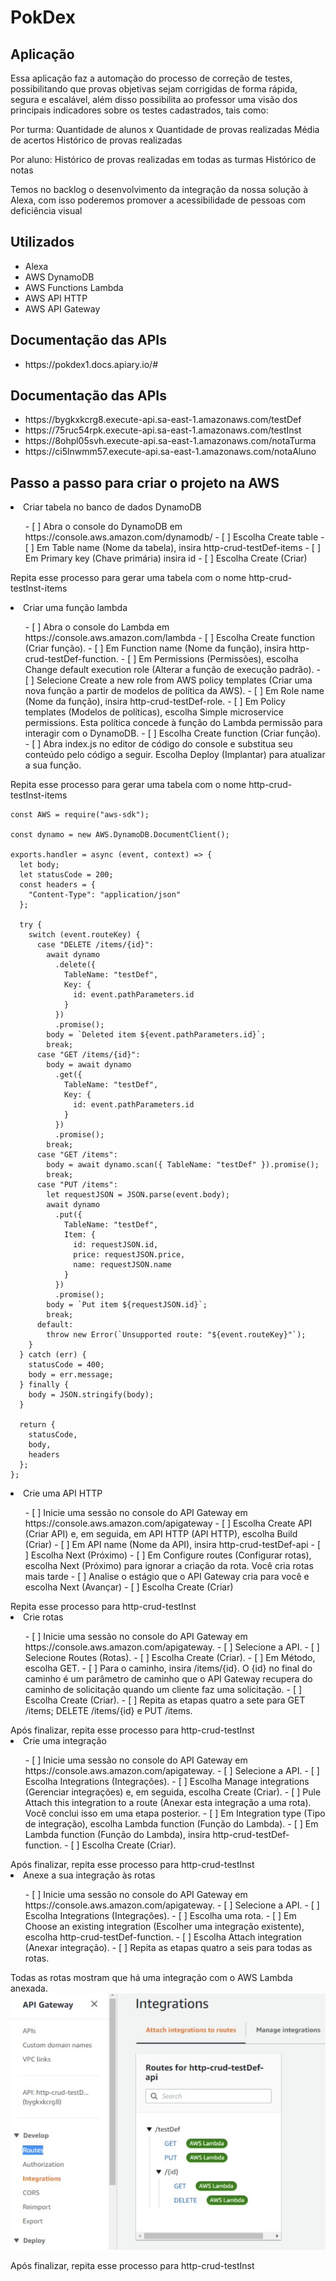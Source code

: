 <h1> PokDex</h1>

<h2>Aplicação</h2>

Essa aplicação faz a automação do processo de correção de testes, possibilitando que provas objetivas sejam corrigidas de forma rápida, segura e escalável, além disso possibilita ao professor uma visão dos principais indicadores sobre os testes cadastrados, tais como:

Por turma:
Quantidade de alunos x Quantidade de provas realizadas
Média de acertos
Histórico de provas realizadas

Por aluno:
Histórico de provas realizadas em todas as turmas
Histórico de notas

Temos no backlog o desenvolvimento da integração da nossa solução à Alexa, com isso poderemos promover a acessibilidade de pessoas com deficiência visual

<h2>Utilizados</h2>
<ul>
<li>Alexa</li>
<li>AWS DynamoDB</li>
<li>AWS Functions Lambda</li>
<li>AWS API HTTP</li>
<li>AWS API Gateway</li>
</ul>

<h2>Documentação das APIs</h2>
<ul>
<li>https://pokdex1.docs.apiary.io/#</li>
</ul>

<h2>Documentação das APIs</h2>
<ul>
<li>https://bygkxkcrg8.execute-api.sa-east-1.amazonaws.com/testDef</li>
<li>https://75ruc54rpk.execute-api.sa-east-1.amazonaws.com/testInst</li>
<li>https://8ohpl05svh.execute-api.sa-east-1.amazonaws.com/notaTurma</li>
<li>https://ci5lnwmm57.execute-api.sa-east-1.amazonaws.com/notaAluno</li>
</ul>

<h2>Passo a passo para criar o projeto na AWS</h2>

<li>Criar tabela no banco de dados DynamoDB</li>
<ul>
- [ ] Abra o console do DynamoDB em https://console.aws.amazon.com/dynamodb/
- [ ] Escolha Create table
- [ ] Em Table name (Nome da tabela), insira http-crud-testDef-items
- [ ] Em Primary key (Chave primária) insira id
- [ ] Escolha Create (Criar)
</ul>

Repita esse processo para gerar uma tabela com o nome http-crud-testInst-items

<li>Criar uma função lambda</li>
<ul>
- [ ] Abra o console do Lambda em https://console.aws.amazon.com/lambda
- [ ] Escolha Create function (Criar função).
- [ ] Em Function name (Nome da função), insira http-crud-testDef-function.
- [ ] Em Permissions (Permissões), escolha Change default execution role (Alterar a função de execução padrão).
- [ ] Selecione Create a new role from AWS policy templates (Criar uma nova função a partir de modelos de política da AWS).
- [ ] Em Role name (Nome da função), insira http-crud-testDef-role.
- [ ] Em Policy templates (Modelos de políticas), escolha Simple microservice permissions. Esta política concede à função do Lambda permissão para interagir com o DynamoDB.
- [ ] Escolha Create function (Criar função).
- [ ] Abra index.js no editor de código do console e substitua seu conteúdo pelo código a seguir. Escolha Deploy (Implantar) para atualizar a sua função.
</ul>
Repita esse processo para gerar uma tabela com o nome http-crud-testInst-items

```
const AWS = require("aws-sdk");

const dynamo = new AWS.DynamoDB.DocumentClient();

exports.handler = async (event, context) => {
  let body;
  let statusCode = 200;
  const headers = {
    "Content-Type": "application/json"
  };

  try {
    switch (event.routeKey) {
      case "DELETE /items/{id}":
        await dynamo
          .delete({
            TableName: "testDef",
            Key: {
              id: event.pathParameters.id
            }
          })
          .promise();
        body = `Deleted item ${event.pathParameters.id}`;
        break;
      case "GET /items/{id}":
        body = await dynamo
          .get({
            TableName: "testDef",
            Key: {
              id: event.pathParameters.id
            }
          })
          .promise();
        break;
      case "GET /items":
        body = await dynamo.scan({ TableName: "testDef" }).promise();
        break;
      case "PUT /items":
        let requestJSON = JSON.parse(event.body);
        await dynamo
          .put({
            TableName: "testDef",
            Item: {
              id: requestJSON.id,
              price: requestJSON.price,
              name: requestJSON.name
            }
          })
          .promise();
        body = `Put item ${requestJSON.id}`;
        break;
      default:
        throw new Error(`Unsupported route: "${event.routeKey}"`);
    }
  } catch (err) {
    statusCode = 400;
    body = err.message;
  } finally {
    body = JSON.stringify(body);
  }

  return {
    statusCode,
    body,
    headers
  };
};
```

<li>Crie uma API HTTP</li>
<ul>
- [ ] Inicie uma sessão no console do API Gateway em https://console.aws.amazon.com/apigateway
- [ ] Escolha Create API (Criar API) e, em seguida, em API HTTP (API HTTP), escolha Build (Criar)
- [ ] Em API name (Nome da API), insira http-crud-testDef-api
- [ ] Escolha Next (Próximo)
- [ ] Em Configure routes (Configurar rotas), escolha Next (Próximo) para ignorar a criação da rota. Você cria rotas mais tarde
- [ ] Analise o estágio que o API Gateway cria para você e escolha Next (Avançar)
- [ ] Escolha Create (Criar)
</ul>
Repita esse processo para http-crud-testInst

<li>Crie rotas</li>
<ul>
- [ ] Inicie uma sessão no console do API Gateway em https://console.aws.amazon.com/apigateway.
- [ ] Selecione a API.
- [ ] Selecione Routes (Rotas).
- [ ] Escolha Create (Criar).
- [ ] Em Método, escolha GET.
- [ ] Para o caminho, insira /items/{id}. O {id} no final do caminho é um parâmetro de caminho que o API Gateway recupera do caminho de solicitação quando um cliente faz uma solicitação.
- [ ] Escolha Create (Criar).
- [ ] Repita as etapas quatro a sete para GET /items; DELETE /items/{id} e PUT /items.
</ul>
Após finalizar, repita esse processo para http-crud-testInst

<li>Crie uma integração</li>
<ul>
- [ ] Inicie uma sessão no console do API Gateway em https://console.aws.amazon.com/apigateway.
- [ ] Selecione a API.
- [ ] Escolha Integrations (Integrações).
- [ ] Escolha Manage integrations (Gerenciar integrações) e, em seguida, escolha Create (Criar).
- [ ] Pule Attach this integration to a route (Anexar esta integração a uma rota). Você conclui isso em uma etapa posterior.
- [ ] Em Integration type (Tipo de integração), escolha Lambda function (Função do Lambda).
- [ ] Em Lambda function (Função do Lambda), insira http-crud-testDef-function.
- [ ] Escolha Create (Criar).
</ul>
Após finalizar, repita esse processo para http-crud-testInst

<li>Anexe a sua integração às rotas</li>
<ul>
- [ ] Inicie uma sessão no console do API Gateway em https://console.aws.amazon.com/apigateway.
- [ ] Selecione a API.
- [ ] Escolha Integrations (Integrações).
- [ ] Escolha uma rota.
- [ ] Em Choose an existing integration (Escolher uma integração existente), escolha http-crud-testDef-function.
- [ ] Escolha Attach integration (Anexar integração).
- [ ] Repita as etapas quatro a seis para todas as rotas.
</ul>
Todas as rotas mostram que há uma integração com o AWS Lambda anexada.

<img src="./images/integrations.png">

Após finalizar, repita esse processo para http-crud-testInst